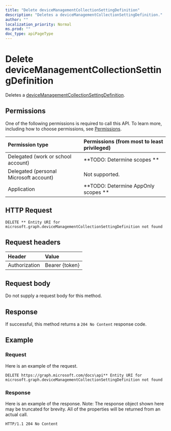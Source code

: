 ```yaml
---
title: "Delete deviceManagementCollectionSettingDefinition"
description: "Deletes a deviceManagementCollectionSettingDefinition."
author: ""
localization_priority: Normal
ms.prod: ""
doc_type: apiPageType
---
```


# Delete deviceManagementCollectionSettingDefinition

Deletes a [deviceManagementCollectionSettingDefinition](../resources/devicemanagementcollectionsettingdefinition.md).

## Permissions
One of the following permissions is required to call this API. To learn more, including how to choose permissions, see [Permissions](/concepts/permissions-reference.md).

|Permission type|Permissions (from most to least privileged)|
|:---|:---|
|Delegated (work or school account)|**TODO: Determine scopes **|
|Delegated (personal Microsoft account)|Not supported.|
|Application|**TODO: Determine AppOnly scopes **|

## HTTP Request
<!-- {
  "blockType": "ignored"
}
-->
``` http
DELETE ** Entity URI for microsoft.graph.deviceManagementCollectionSettingDefinition not found
```

## Request headers
|Header|Value|
|:---|:---|
|Authorization|Bearer {token}|

## Request body
Do not supply a request body for this method.

## Response
If successful, this method returns a `204 No Content` response code.

## Example

### Request
Here is an example of the request.
<!-- {
  "blockType": "request",
  "name": "delete_devicemanagementcollectionsettingdefinition"
}
-->
``` http
DELETE https://graph.microsoft.com/docs\api** Entity URI for microsoft.graph.deviceManagementCollectionSettingDefinition not found
```

### Response
Here is an example of the response. Note: The response object shown here may be truncated for brevity. All of the properties will be returned from an actual call.
<!-- {
  "blockType": "response",
  "truncated": true
}
-->
``` http
HTTP/1.1 204 No Content
```

